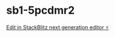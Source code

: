 # sb1-5pcdmr2

[Edit in StackBlitz next generation editor ⚡️](https://stackblitz.com/~/github.com/SivaNagaKalyan/sb1-5pcdmr2)